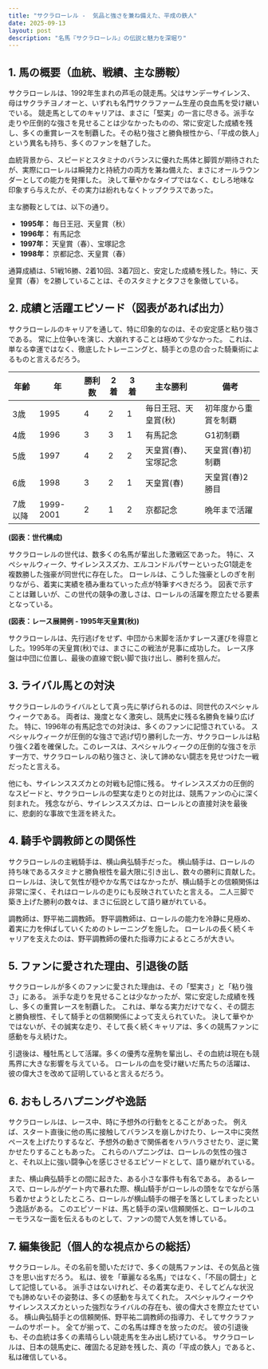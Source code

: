 ```yaml
---
title: "サクラローレル -  気品と強さを兼ね備えた、平成の鉄人"
date: 2025-09-13
layout: post
description: "名馬『サクラローレル』の伝説と魅力を深堀り"
---
```


## 1. 馬の概要（血統、戦績、主な勝鞍）

サクラローレルは、1992年生まれの芦毛の競走馬。父はサンデーサイレンス、母はサクラチヨノオーと、いずれも名門サクラファーム生産の良血馬を受け継いでいる。  競走馬としてのキャリアは、まさに「堅実」の一言に尽きる。派手な走りや圧倒的な強さを見せることは少なかったものの、常に安定した成績を残し、多くの重賞レースを制覇した。その粘り強さと勝負根性から、「平成の鉄人」という異名も持ち、多くのファンを魅了した。

血統背景から、スピードとスタミナのバランスに優れた馬体と脚質が期待されたが、実際にローレルは瞬発力と持続力の両方を兼ね備えた、まさにオールラウンダーとしての能力を発揮した。  決して華やかなタイプではなく、むしろ地味な印象すら与えたが、その実力は紛れもなくトップクラスであった。

主な勝鞍としては、以下の通り。

* **1995年：** 毎日王冠、天皇賞（秋）
* **1996年：** 有馬記念
* **1997年：** 天皇賞（春）、宝塚記念
* **1998年：** 京都記念、天皇賞（春）


通算成績は、51戦16勝、2着10回、3着7回と、安定した成績を残した。特に、天皇賞（春）を2勝していることは、そのスタミナとタフさを象徴している。


## 2. 成績と活躍エピソード（図表があれば出力）

サクラローレルのキャリアを通して、特に印象的なのは、その安定感と粘り強さである。  常に上位争いを演じ、大崩れすることは極めて少なかった。  これは、単なる幸運ではなく、徹底したトレーニングと、騎手との息の合った騎乗術によるものと言えるだろう。

| 年齢 | 年  | 勝利数 | 2着 | 3着 | 主な勝利 | 備考 |
|---|---|---|---|---|---|---|
| 3歳 | 1995 | 4 | 2 | 1 | 毎日王冠、天皇賞(秋) |  初年度から重賞を制覇 |
| 4歳 | 1996 | 3 | 3 | 1 | 有馬記念 | G1初制覇 |
| 5歳 | 1997 | 4 | 2 | 2 | 天皇賞(春)、宝塚記念 | 天皇賞(春)初制覇 |
| 6歳 | 1998 | 3 | 2 | 1 | 天皇賞(春) | 天皇賞(春)2勝目 |
| 7歳以降 | 1999-2001 | 2 | 1 | 2 | 京都記念 |  晩年まで活躍 |


**(図表：世代構成)**

サクラローレルの世代は、数多くの名馬が輩出した激戦区であった。  特に、スペシャルウィーク、サイレンススズカ、エルコンドルパサーといったG1競走を複数勝した強豪が同世代に存在した。  ローレルは、こうした強豪としのぎを削りながら、着実に実績を積み重ねていった点が特筆すべきだろう。  図表で示すことは難しいが、この世代の競争の激しさは、ローレルの活躍を際立たせる要素となっている。


**(図表：レース展開例 - 1995年天皇賞(秋))**

サクラローレルは、先行逃げをせず、中団から末脚を活かすレース運びを得意とした。1995年の天皇賞(秋)では、まさにこの戦法が見事に成功した。  レース序盤は中団に位置し、最後の直線で鋭い脚で抜け出し、勝利を掴んだ。


## 3. ライバル馬との対決

サクラローレルのライバルとして真っ先に挙げられるのは、同世代のスペシャルウィークである。  両者は、幾度となく激突し、競馬史に残る名勝負を繰り広げた。  特に、1996年の有馬記念での対決は、多くのファンに記憶されている。  スペシャルウィークが圧倒的な強さで逃げ切り勝利した一方、サクラローレルは粘り強く2着を確保した。このレースは、スペシャルウィークの圧倒的な強さを示す一方で、サクラローレルの粘り強さと、決して諦めない闘志を見せつけた一戦だったと言える。

他にも、サイレンススズカとの対戦も記憶に残る。  サイレンススズカの圧倒的なスピードと、サクラローレルの堅実な走りとの対比は、競馬ファンの心に深く刻まれた。  残念ながら、サイレンススズカは、ローレルとの直接対決を最後に、悲劇的な事故で生涯を終えた。


## 4. 騎手や調教師との関係性

サクラローレルの主戦騎手は、横山典弘騎手だった。  横山騎手は、ローレルの持ち味であるスタミナと勝負根性を最大限に引き出し、数々の勝利に貢献した。  ローレルは、決して気性が穏やかな馬ではなかったが、横山騎手との信頼関係は非常に深く、それはローレルの走りにも反映されていたと言える。  二人三脚で築き上げた勝利の数々は、まさに伝説として語り継がれている。

調教師は、野平祐二調教師。  野平調教師は、ローレルの能力を冷静に見極め、着実に力を伸ばしていくためのトレーニングを施した。  ローレルの長く続くキャリアを支えたのは、野平調教師の優れた指導力によるところが大きい。


## 5. ファンに愛された理由、引退後の話

サクラローレルが多くのファンに愛された理由は、その「堅実さ」と「粘り強さ」にある。  派手な走りを見せることは少なかったが、常に安定した成績を残し、多くの重賞レースを制覇した。  これは、単なる実力だけでなく、その闘志と勝負根性、そして騎手との信頼関係によって支えられていた。  決して華やかではないが、その誠実な走り、そして長く続くキャリアは、多くの競馬ファンに感動を与え続けた。

引退後は、種牡馬として活躍。多くの優秀な産駒を輩出し、その血統は現在も競馬界に大きな影響を与えている。  ローレルの血を受け継いだ馬たちの活躍は、彼の偉大さを改めて証明していると言えるだろう。


## 6. おもしろハプニングや逸話

サクラローレルは、レース中、時に予想外の行動をとることがあった。  例えば、スタート直後に他の馬に接触してバランスを崩しかけたり、レース中に突然ペースを上げたりするなど、予想外の動きで関係者をハラハラさせたり、逆に驚かせたりすることもあった。  これらのハプニングは、ローレルの気性の強さと、それ以上に強い闘争心を感じさせるエピソードとして、語り継がれている。

また、横山典弘騎手との間に起きた、ある小さな事件も有名である。  あるレースで、ローレルがゲート内で暴れた際、横山騎手がローレルの頭をなでながら落ち着かせようとしたところ、ローレルが横山騎手の帽子を落としてしまったという逸話がある。  このエピソードは、馬と騎手の深い信頼関係と、ローレルのユーモラスな一面を伝えるものとして、ファンの間で人気を博している。


## 7. 編集後記（個人的な視点からの総括）

サクラローレル。その名前を聞いただけで、多くの競馬ファンは、その気品と強さを思い出すだろう。  私は、彼を「華麗なる名馬」ではなく、「不屈の闘士」として記憶している。  派手さはないけれど、その着実な走り、そしてどんな状況でも諦めないその姿勢は、多くの感動を与えてくれた。  スペシャルウィークやサイレンススズカといった強烈なライバルの存在も、彼の偉大さを際立たせている。  横山典弘騎手との信頼関係、野平祐二調教師の指導力、そしてサクラファームのサポート。  全てが揃って、この名馬は輝きを放ったのだ。  彼の引退後も、その血統は多くの素晴らしい競走馬を生み出し続けている。  サクラローレルは、日本の競馬史に、確固たる足跡を残した、真の「平成の鉄人」であると、私は確信している。
